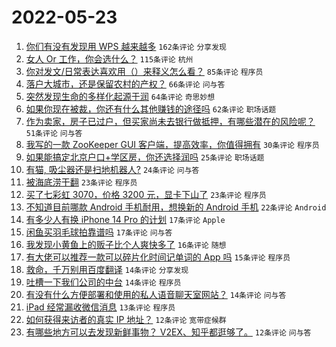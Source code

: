 # 2022-05-23

1. [你们有没有发现用 WPS 越来越多](https://www.v2ex.com/t/854600) `162条评论` `分享发现`
1. [女人 Or 工作，你会选什么？](https://www.v2ex.com/t/854613) `115条评论` `杭州`
1. [你对发文/日常表达喜欢用（）来释义怎么看？](https://www.v2ex.com/t/854616) `85条评论` `程序员`
1. [落户大城市，还是保留农村的产权？](https://www.v2ex.com/t/854644) `66条评论` `问与答`
1. [突然发现生命的多样化起源于润](https://www.v2ex.com/t/854601) `64条评论` `奇思妙想`
1. [如果你现在被裁，你还有什么其他赚钱的途径吗](https://www.v2ex.com/t/854679) `62条评论` `职场话题`
1. [作为卖家，房子已过户，但买家尚未去银行做抵押，有哪些潜在的风险呢？](https://www.v2ex.com/t/854689) `51条评论` `问与答`
1. [我写的一款 ZooKeeper GUI 客户端，提高效率，你值得拥有](https://www.v2ex.com/t/854598) `30条评论` `程序员`
1. [如果能搞定北京户口+学区房，你还选择润吗](https://www.v2ex.com/t/854668) `25条评论` `职场话题`
1. [有猫, 吸尘器还是扫地机器人?](https://www.v2ex.com/t/854606) `24条评论` `问与答`
1. [被海底涝干翻](https://www.v2ex.com/t/854691) `23条评论` `程序员`
1. [买了七彩虹 3070，价格 3200 元，显卡下山了](https://www.v2ex.com/t/854610) `23条评论` `程序员`
1. [不知道目前哪款 Android 手机耐用，想换新的 Android 手机](https://www.v2ex.com/t/854609) `22条评论` `Android`
1. [有多少人有换 iPhone 14 Pro 的计划](https://www.v2ex.com/t/854704) `17条评论` `Apple`
1. [闲鱼买羽毛球拍靠谱吗](https://www.v2ex.com/t/854608) `17条评论` `问与答`
1. [我发现小黄鱼上的贩子比个人爽快多了](https://www.v2ex.com/t/854645) `16条评论` `随想`
1. [有大佬可以推荐一款可以碎片化时间记单词的 App 吗](https://www.v2ex.com/t/854655) `15条评论` `程序员`
1. [救命，千万别用百度翻译](https://www.v2ex.com/t/854690) `14条评论` `分享发现`
1. [吐槽一下我们公司的中台](https://www.v2ex.com/t/854647) `14条评论` `程序员`
1. [有没有什么方便部署和使用的私人语音聊天室网站？](https://www.v2ex.com/t/854599) `14条评论` `问与答`
1. [iPad 经常漏收微信消息](https://www.v2ex.com/t/854622) `13条评论` `程序员`
1. [如何获得来访者的真实 IP 地址？](https://www.v2ex.com/t/854667) `12条评论` `宽带症候群`
1. [有哪些地方可以去发现新鲜事物？ V2EX、知乎都逛够了。](https://www.v2ex.com/t/854648) `12条评论` `问与答`
